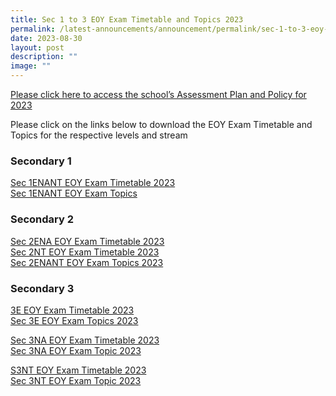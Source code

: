 ```yaml
---
title: Sec 1 to 3 EOY Exam Timetable and Topics 2023
permalink: /latest-announcements/announcement/permalink/sec-1-to-3-eoy-exam-timetable-and-topics-2023/
date: 2023-08-30
layout: post
description: ""
image: ""
---
```

[Please click here to access the school’s Assessment Plan and Policy for 2023](https://www.bartleysec.moe.edu.sg/our-holistic-curriculum/instructional-programmes/assessment-matters/)


Please click on the links below to download the EOY Exam Timetable and Topics for the respective levels and stream

### Secondary 1

[Sec 1ENANT EOY Exam Timetable 2023](/files/sec%201_eoy%20exam_2023_timetable%20updated%2028%20aug_for%20comms.pdf)
<br>[Sec 1ENANT EOY Exam Topics](/files/1enant%20eoy%20end-of-year%20exam%20topics%202023.pdf) <br>

### Secondary 2

[Sec 2ENA EOY Exam Timetable 2023](/files/sec%202e2na%20eoy%20exam_2023_timetable%20updated%2028%20aug_for%20comms.pdf) <br>
[Sec 2NT EOY Exam Timetable 2023](/files/sec%202nt%20eoy%20exam_2023_timetable%20updated%2018%20sept_for%20comms.pdf)
 <br>
[Sec 2ENANT EOY Exam Topics 2023](/files/2enant%20eoy%20end-of-year%20exam%20topics%202023.pdf) <br>

### Secondary 3

[3E EOY Exam Timetable 2023](/files/sec%203e%20eoy%20exam_2023_timetable%20updated%2018%20sept_for%20comms.pdf)<br>
[Sec 3E EOY Exam Topics 2023](/files/3e%20eoy%20end-of-year%20exam%20topics%202023.pdf) <br>

[Sec 3NA EOY Exam Timetable 2023](/files/sec%203na%20eoy%20exam_2023_timetable%20updated%209%20sept_for%20comms.pdf)<br>
[Sec 3NA EOY Exam Topic 2023](/files/3na%20eoy%20end-of-year%20exam%20topics%202023.pdf) <br>

[S3NT EOY Exam Timetable 2023](/files/sec%203nt%20eoy%20exam_2023_timetable%2018%20sept_updated_for%20comms.pdf) <br>
[Sec 3NT EOY Exam Topic 2023](/files/3nt%20eoy%20end-of-year%20exam%20topics%202023.pdf)